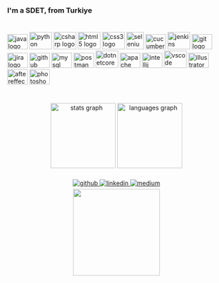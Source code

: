 <h3 align="left">I'm a SDET, from Turkiye</h3>

###

<br clear="both">

<div align="left">
  <img src="https://cdn.jsdelivr.net/gh/devicons/devicon/icons/java/java-original.svg" height="35" width="47" alt="java logo"  />
  <img src="https://cdn.jsdelivr.net/gh/devicons/devicon/icons/python/python-original.svg" height="40" width="52" alt="python logo"  />
  <img src="https://cdn.jsdelivr.net/gh/devicons/devicon/icons/csharp/csharp-original.svg" height="40" width="52" alt="csharp logo"  />
  <img src="https://cdn.jsdelivr.net/gh/devicons/devicon/icons/html5/html5-original.svg" height="40" width="52" alt="html5 logo"  />
  <img src="https://cdn.jsdelivr.net/gh/devicons/devicon/icons/css3/css3-original.svg" height="40" width="52" alt="css3 logo"  />
  <img src="https://raw.githubusercontent.com/detain/svg-logos/780f25886640cef088af994181646db2f6b1a3f8/svg/selenium-logo.svg" alt="selenium" width="40" height="40"/>
  <img src="https://cdn.jsdelivr.net/gh/devicons/devicon/icons/cucumber/cucumber-plain.svg" height="35" width="47" alt="cucumber logo"  />
  <img src="https://cdn.jsdelivr.net/gh/devicons/devicon/icons/jenkins/jenkins-original.svg" height="40" width="52" alt="jenkins logo"  />
  <img src="https://cdn.jsdelivr.net/gh/devicons/devicon/icons/git/git-original.svg" height="35" width="47" alt="git logo"  />
  <img src="https://cdn.jsdelivr.net/gh/devicons/devicon/icons/jira/jira-original-wordmark.svg" height="35" width="47" alt="jira logo"  />
  <img src="https://cdn.jsdelivr.net/gh/devicons/devicon/icons/github/github-original.svg" height="35" width="47" alt="github logo"  />
  <img src="https://cdn.jsdelivr.net/gh/devicons/devicon/icons/mysql/mysql-original-wordmark.svg" height="35" width="47" alt="mysql logo"  />
  <img src="https://voyager.postman.com/logo/postman-logo-icon-orange.svg" height="35" width="47" alt="postman logo"  />
  
  
   
  <img src="https://cdn.jsdelivr.net/gh/devicons/devicon/icons/dotnetcore/dotnetcore-original.svg" height="40" width="52" alt="dotnetcore logo"  />
  <img src="https://cdn.jsdelivr.net/gh/devicons/devicon/icons/apache/apache-original.svg" height="35" width="47" alt="apache logo"  />
  <img src="https://cdn.jsdelivr.net/gh/devicons/devicon/icons/intellij/intellij-original.svg" height="35" width="47" alt="intellij logo"  />
  <img src="https://cdn.jsdelivr.net/gh/devicons/devicon/icons/vscode/vscode-original.svg" height="40" width="52" alt="vscode logo"  />
  <img src="https://cdn.jsdelivr.net/gh/devicons/devicon/icons/illustrator/illustrator-line.svg" height="35" width="47" alt="illustrator logo"  />
  <img src="https://cdn.jsdelivr.net/gh/devicons/devicon/icons/aftereffects/aftereffects-original.svg" height="35" width="47" alt="aftereffects logo"  />
  <img src="https://cdn.jsdelivr.net/gh/devicons/devicon/icons/photoshop/photoshop-line.svg" height="35" width="47" alt="photoshop logo"  />
  
</div>

###

<br clear="both">

<div align="center">
  <img src="https://github-readme-stats.vercel.app/api?hide_title=false&hide_rank=false&show_icons=true&include_all_commits=true&count_private=true&disable_animations=false&theme=nord&locale=en&hide_border=false&username=CyhnYldz" height="150" alt="stats graph"  />
  <img src="https://github-readme-stats.vercel.app/api/top-langs?locale=en&hide_title=false&layout=compact&card_width=320&langs_count=5&theme=nord&hide_border=false&username=CyhnYldz" height="150" alt="languages graph"  />
</div>


###
<div align="center">
<a href="https://github.com/CyhnYldz" target="_blank">
<img src=https://img.shields.io/badge/github-%2324292e.svg?&style=for-the-badge&logo=github&logoColor=white alt=github style="margin-bottom: 5px;" />
</a>
<a href="https://linkedin.com/in/cyhnqa/" target="_blank">
<img src=https://img.shields.io/badge/linkedin-%231E77B5.svg?&style=for-the-badge&logo=linkedin&logoColor=white alt=linkedin style="margin-bottom: 5px;" />
</a>
<a href="https://medium.com/@ceyhungs5" target="_blank">
<img src=https://img.shields.io/badge/medium-%23292929.svg?&style=for-the-badge&logo=medium&logoColor=white alt=medium style="margin-bottom: 5px;" />
</a>  
  </div>

<div align="center">
  <img height="200" src="https://c.tenor.com/-buzIaq-QeoAAAAM/code-coding.gif"  />
</div>

###
<!-- <div align="center">
  <img height="400" src="https://avatars.githubusercontent.com/u/111140617?v=4"  />
</div> -->


###
